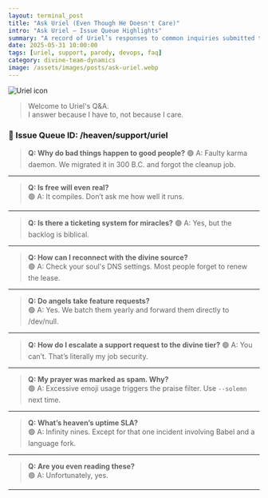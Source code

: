 ```yaml
---
layout: terminal_post
title: "Ask Uriel (Even Though He Doesn't Care)"
intro: "Ask Uriel – Issue Queue Highlights"
summary: "A record of Uriel’s responses to common inquiries submitted to the celestial issue queue, addressing matters of fate, free will, and support protocol."
date: 2025-05-31 10:00:00
tags: [uriel, support, parody, devops, faq]
category: divine-team-dynamics
image: /assets/images/posts/ask-uriel.webp
---
```


<div class="uriel-intro">
  <img src="{{ '/assets/images/posts/uriel.webp' | relative_url }}" alt="Uriel icon" />
  <blockquote>Welcome to Uriel's Q&A.<br/>
  I answer because I have to, not because I care.</blockquote>
</div>

### **🧾 Issue Queue ID: /heaven/support/uriel**


> **Q: Why do bad things happen to good people?**
<span class="uriel-answer">🟢 A: Faulty karma daemon. We migrated it in 300 B.C. and forgot the cleanup job.</span>

---

> **Q: Is free will even real?**  
<span class="uriel-answer">🟢 A: It compiles. Don’t ask me how well it runs.</span>

---

> **Q: Is there a ticketing system for miracles?**
<span class="uriel-answer">🟢 A: Yes, but the backlog is biblical.</span>

---

> **Q: How can I reconnect with the divine source?**  
<span class="uriel-answer">🟢 A: Check your soul's DNS settings. Most people forget to renew the lease.</span>

---

> **Q: Do angels take feature requests?**  
<span class="uriel-answer">🟢 A: Yes. We batch them yearly and forward them directly to /dev/null.</span>

---

> **Q: How do I escalate a support request to the divine tier?**
<span class="uriel-answer">🟢 A: You can’t. That’s literally my job security.</span>

---

> **Q: My prayer was marked as spam. Why?**  
<span class="uriel-answer">🟢 A: Excessive emoji usage triggers the praise filter. Use `--solemn` next time.</span>

---

> **Q: What’s heaven’s uptime SLA?**  
<span class="uriel-answer">🟢 A: Infinity nines. Except for that one incident involving Babel and a language fork.</span>

---

> **Q: Are you even reading these?**  
<span class="uriel-answer">🟢 A: Unfortunately, yes.</span>

---
